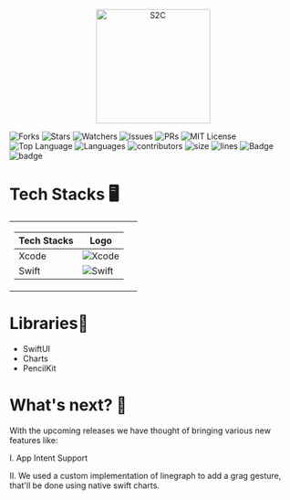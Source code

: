 <p align="center" width="100%" height="20%">
<img width="200" height="200" alt="S2C" src="https://user-images.githubusercontent.com/60341847/191977592-c36b4048-b2eb-4424-b103-57e1b30025e8.png"> 

</p>

![Forks](https://img.shields.io/github/forks/prabal4546/MLH-Orientation?style=social)
![Stars](https://img.shields.io/github/stars/prabal4546/MLH-Orientation?style=social) 
![Watchers](https://img.shields.io/github/watchers/prabal4546/MLH-Orientation?style=social) 
![Issues](https://img.shields.io/github/issues/prabal4546/MLH-Orientation) 
![PRs](https://img.shields.io/github/issues-pr-raw/prabal4546/MLH-Orientation) 
![MIT License](https://img.shields.io/github/license/prabal4546/MLH-Orientation) 
![Top Language](https://img.shields.io/github/languages/top/prabal4546/MLH-Orientation) 
![Languages](https://img.shields.io/github/languages/count/prabal4546/MLH-Orientation)
![contributors](https://img.shields.io/github/contributors-anon/prabal4546/MLH-Orientation)
![size](https://img.shields.io/github/languages/code-size/prabal4546/MLH-Orientation)
![lines](https://img.shields.io/tokei/lines/github/prabal4546/MLH-Orientation)
![Badge](https://img.shields.io/badge/Xcode-14.0-green)
![badge](https://img.shields.io/badge/Swift-5-red)

# Tech Stacks 🖥

<table>
<tr><td>

| Tech Stacks | Logo |
| -- | -- |
| Xcode | ![Xcode](https://img.shields.io/badge/Xcode-007ACC?style=for-the-badge&logo=Xcode&logoColor=white) |
| Swift | ![Swift](https://img.shields.io/badge/swift-%23FA7343.svg?style=for-the-badge&logo=swift&logoColor=white) |

 </td><td> 
 
</td></tr> </table>
 
# Libraries📒
- SwiftUI
- Charts
- PencilKit

# What's next? 📱

With the upcoming releases we have thought of bringing various new features like:

I.   App Intent Support

II.  We used a custom implementation of linegraph to add a grag gesture, that'll be done using native swift charts. 

